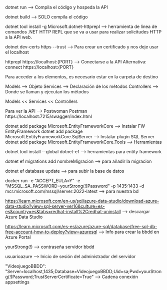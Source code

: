dotnet run --> Compila el código y hospeda la API

dotnet build --> SOLO compila el código
 
dotnet tool install -g Microsoft.dotnet-httprepl --> herramienta de línea de comandos .NET HTTP REPL que se va a usar para realizar solicitudes HTTP a la API web.

dotnet dev-certs https --trust --> Para crear un certificado y nos deje usar el localhost

httprepl https://localhost:{PORT} --> Conectarse a la API Alternativa: connect https://localhost:{PORT}

Para acceder a los elementos, es necesario estar en la carpeta de destino

Models --> Objeto Services --> Declaración de los métodos Controllers --> Donde se llaman y ejecutan los métodos

Models << Services << Controllers

Para ver la API --> Postwoman Postman https://localhost:7215/swagger/index.html

dotnet add package Microsoft.EntityFrameworkCore --> Instalar FW EntityFramework
dotnet add package Microsoft.EntityFrameworkCore.SqlServer --> Instalar plugin SQL Server
dotnet add package Microsoft.EntityFrameworkCore.Tools --> Herramientas

dotnet tool install --global dotnet-ef --> herramientas para entity framework

dotnet ef migrations add nombreMigracion --> para añadir la migracion

dotnet ef database update --> para subir la base de datos

docker run -e "ACCEPT_EULA=Y" -e "MSSQL_SA_PASSWORD=yourStrong(!)Password" -p 1435:1433 -d mcr.microsoft.com/mssql/server:2022-latest --> para nuestra bd

https://learn.microsoft.com/en-us/sql/azure-data-studio/download-azure-data-studio?view=sql-server-ver16&culture=es-es&country=es&tabs=redhat-install%2Credhat-uninstall --> descargar Azure Data Studio

https://learn.microsoft.com/es-es/azure/azure-sql/database/free-sql-db-free-account-how-to-deploy?view=azuresql --> Info para crear la bbdd en Azure Portal

yourStrong(!) --> contraseña servidor bbdd

usuarioazure --> Inicio de sesión del administrador del servidor

"VideojuegoBBDD": "Server=localhost,1435;Database=VideojuegoBBDD;Uid=sa;Pwd=yourStrong(!)Password;TrustServerCertificate=True" --> Cadena conexión appsettings


